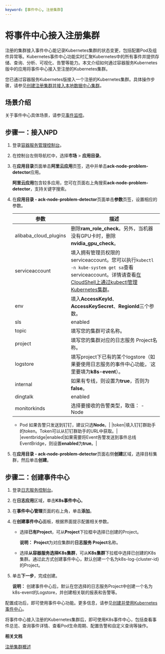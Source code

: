 ```yaml
---
keyword: [事件中心, 注册集群]
---
```


# 将事件中心接入注册集群

注册的集群接入事件中心能记录Kubernetes集群的状态变更，包括配置Pod及组件异常等。Kubernetes事件中心功能实时汇聚Kubernetes中的所有事件并提供存储、查询、分析、可视化、告警等能力。本文介绍如何通过容器服务Kubernetes版中的应用将事件中心接入至注册的Kubernetes集群。

您已通过容器服务Kubernetes版接入一个注册的Kubernetes集群。具体操作步骤，请参见[创建注册集群并接入本地数据中心集群](/intl.zh-CN/Kubernetes集群用户指南/多云混合云/创建注册集群并接入本地数据中心集群.md)。

## 场景介绍

关于事件中心具体场景，请参见[事件监控](/intl.zh-CN/Kubernetes集群用户指南/可观测性/监控管理/事件监控.md)。

## 步骤一：接入NPD

1.  登录[容器服务管理控制台](https://cs.console.aliyun.com)。

2.  在控制台左侧导航栏中，选择**市场** \> **应用目录**。

3.  在**应用目录**页面单击**阿里云应用**页签，选中并单击**ack-node-problem-detector**应用。

    **阿里云应用**包含较多应用，您可在页面右上角搜索**ack-node-problem-detector**，支持关键字搜索。

4.  在**应用目录 - ack-node-problem-detector**页面单击**参数**页签，设置相应的参数。

    |参数|描述|
    |--|--|
    |alibaba\_cloud\_plugins|删除**ram\_role\_check**。另外，当机器没有GPU卡时，删除**nvidia\_gpu\_check**。 |
    |serviceaccount|填入拥有管理员权限的serviceaccount。您可以执行`kubectl -n kube-system get sa`查看serviceaccount。详情请查看[在CloudShell上通过kubectl管理Kubernetes集群](/intl.zh-CN/Kubernetes集群用户指南/集群/连接集群/在CloudShell上通过kubectl管理Kubernetes集群.md)。|
    |env|填入**AccessKeyId**、**AccessKeySecret**、**RegionId**三个参数。|
    |sls|enabled|如果需要将Event归档到日志服务，则设置**enabled**为**true**。|
    |topic|填写您的集群可读名称。|
    |project|填写您的集群对应的日志服务 Project名称。|
    |logstore|填写project下已有的某个logstore（如果要使用日志服务的事件中心功能，˙这里要填为**k8s-event**）。|
    |internal|如果有专线，则设置为**true**，否则为**false**。|
    |dingtalk|enabled|如果需要将Event告警发送到钉钉群，则设置**enabled**为**true**。|
    |monitorkinds|选择要接收的告警类型，取值：    -   Node
    -   Pod
如果告警只发送到钉钉，建议只选**Node**。|
    |token|填入钉钉群助手的token。Token可以从钉钉群助手的URL中获取。|
    |eventbridge|enabled|如果需要将Event告警发送到事件总线EventBridge，则设置**enabled**为**true**。|

5.  在**应用目录 - ack-node-problem-detector**页面右侧**创建**区域，选择目标集群，然后单击**创建**。


## 步骤二：创建事件中心

1.  登录[日志服务控制台](https://sls.console.aliyun.com)。

2.  在**日志应用**区域，单击**K8s事件中心**。

3.  在**事件中心管理**页面的右上角，单击**添加**。

4.  在**创建事件中心**面板，根据界面提示配置相关参数。

    -   选择**已有Project**，可从**Project**下拉框中选择已创建的Project。

        **说明：** **Project**为对应集群的**日志服务 Project**名称。

    -   选择**从容器服务选择K8s集群**，可从**K8s集群**下拉框中选择已创建的K8s集群。通过此方式创建事件中心，默认创建一个名为k8s-log-\{cluster-id\}的Project。
5.  单击**下一步**，完成创建。

    **说明：** 创建事件中心后，默认在您选择的日志服务Project中创建一个名为k8s-event的Logstore，并创建相关联的报表和告警等。


配置成功后，即可使用事件中心功能。更多信息，请参见[创建并使用Kubernetes事件中心](/intl.zh-CN/应用中心（App）/K8S事件中心/创建并使用Kubernetes事件中心.md)。

将事件中心接入注册的Kubernetes集群后，即可使用K8s事件中心，包括查看事件总览、查询事件详情、查看Pod生命周期、配置告警和自定义查询等操作。

**相关文档**  


[注册集群概述](/intl.zh-CN/Kubernetes集群用户指南/多云混合云/注册集群概述.md)

